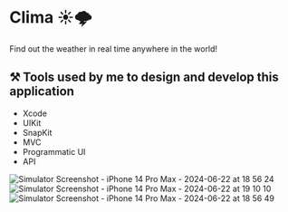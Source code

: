 # Clima ☀️🌩️
Find out the weather in real time anywhere in the world!

## ⚒️ Tools used by me to design and develop this application

- Xcode
- UIKit
- SnapKit
- MVC
- Programmatic UI
- API


![Simulator Screenshot - iPhone 14 Pro Max - 2024-06-22 at 18 56 24](https://github.com/MaksimIsAvailable/Clima/assets/162634880/312e27fc-cfcf-491e-90c4-72ba6b80baab)
![Simulator Screenshot - iPhone 14 Pro Max - 2024-06-22 at 19 10 10](https://github.com/MaksimIsAvailable/Clima/assets/162634880/622b9e54-3bb0-4846-8bb9-f6ca898b7d30)
![Simulator Screenshot - iPhone 14 Pro Max - 2024-06-22 at 18 56 49](https://github.com/MaksimIsAvailable/Clima/assets/162634880/7e7c508d-2bfc-4381-a9c8-4ca6191c0912)
